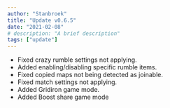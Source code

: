 ```yaml
---
author: "Stanbroek"
title: "Update v0.6.5"
date: "2021-02-08"
# description: "A brief description"
tags: ["update"]
---
```


- Fixed crazy rumble settings not applying.
- Added enabling/disabling specific rumble items.
- Fixed copied maps not being detected as joinable.
- Fixed match settings not applying.
- Added Gridiron game mode.
- Added Boost share game mode
